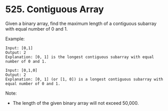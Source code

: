 # 525. Contiguous Array

Given a binary array, find the maximum length of a contiguous subarray with equal number of 0 and 1.

Example:
```
Input: [0,1]
Output: 2
Explanation: [0, 1] is the longest contiguous subarray with equal number of 0 and 1.

Input: [0,1,0]
Output: 2
Explanation: [0, 1] (or [1, 0]) is a longest contiguous subarray with equal number of 0 and 1.
```

Note: 
* The length of the given binary array will not exceed 50,000.

